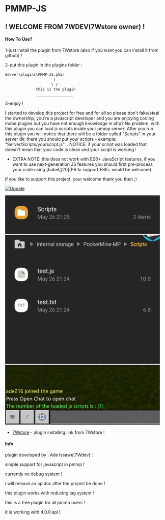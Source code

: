 

# PMMP-JS
## ! WELCOME FROM 7WDEV(7Wstore owner) !

#### How To Use?
1-just install the plugin from 7Wstore (also if you want you can install it from github) !

2-put this plugin in the plugins folder :
```
Server\plugins\PMMP-JS.phar
                      |
                     \ /
              this is the plugin
              _________________
```
3-enjoy !


I started to develop this project for free and for all so please don't fake/steal the ownership, you're a javascript developer and you are enjoying coding mcbe plugins but you have not enough knowledge in php?
No problem, with this plugin you can load js scripts inside your pmmp server!
After you run this plugin you will notice that there will be a folder called "Scripts" in your server dir, there you should put your scripts - example: "Server/Scripts/yourscript.js"...
NOTICE: if your script was loaded that doesn't mean that your code is clean and your script is working !

+ EXTRA NOTE: this does not work with ES6+ JavaScript features, if you want to use next-generation JS features you should first pre-process your code using [babel][20](PR to support ES6+ would be welcome).

if you like to support this project, your welcome thank you then ;)

[![Donate](https://img.shields.io/badge/donate-PayPal-yellow.svg?style=flat-square)](https://paypal.me/AdeIssawe)

![](resources/20200526_215628.jpg) ![](resources/20200526_215601.jpg) ![](resources/20200526_215647.jpg)

* [7Wstore](#) - plugin installing link from 7Wstore !


#### Info
plugin developed by : Ade Issawe[7Wdev] !

simple support for javascript in pmmp !

currently no debug system !

i will release an apidoc after the project be done !

this plugin works with reducing lag system !

this is a free plugin for all pmmp users !

it is working with 4.0.0 api !

